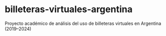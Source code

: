 # billeteras-virtuales-argentina
Proyecto académico de análisis del uso de billeteras virtuales en Argentina (2019–2024)
